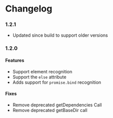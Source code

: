 # Changelog

### 1.2.1
* Updated since build to support older versions

### 1.2.0
#### Features
* Support <let> element recognition
* Support the `else` attribute
* Adds support for `promise.bind` recognition

#### Fixes
* Remove deprecated getDependencies Call
* Remove deprecated getBaseDir call
